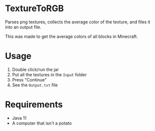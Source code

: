 # TextureToRGB
Parses png textures, collects the average color of the texture, and files it into an output file.

This was made to get the average colors of all blocks in Minecraft. 

# Usage

1. Double click/run the jar
2. Put all the textures in the `Input` folder
3. Press "Continue"
4. See the `Output.txt` file

# Requirements
- Java 11
- A computer that isn't a potato